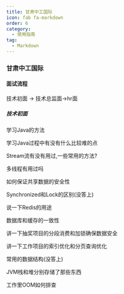 ```yaml
---
title: 甘肃中工国际
icon: fab fa-markdown
order: 6
category:
  - 使用指南
tag:
  - Markdown
---
```




### 甘肃中工国际



#### 面试流程

技术初面 -> 技术总监面->hr面



##### 技术初面

学习Java的方法

学习Java过程中有没有什么比较难的点

Stream流有没有用过,一些常用的方法?

多线程有用过吗

如何保证共享数据的安全性

Synchronized和Lock的区别(没答上)

说一下Redis的用途

数据库和缓存的一致性

讲一下抽奖项目的分段消费和加锁确保数据安全

讲一下工作项目的索引优化和分页查询优化

常用的数据结构(没答上)

JVM栈和堆分别存储了那些东西

工作里OOM如何排查

